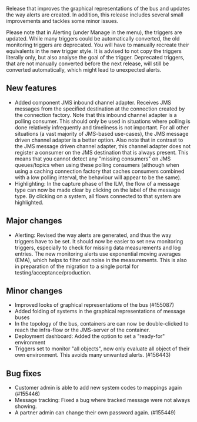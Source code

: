 Release that improves the graphical representations of the bus and updates the way alerts are created. In addition, this release includes several small improvements and tackles some minor issues.

Please note that in Alerting (under Manage in the menu), the triggers are updated. While many triggers could be automatically converted, the old monitoring triggers are deprecated. You will have to manually recreate their equivalents in the new trigger style. It is advised to not copy the triggers literally only, but also analyse the goal of the trigger. Deprecated triggers, that are not manually converted before the next release, will still be converted automatically, which might lead to unexpected alerts.
## New features
- Added component JMS inbound channel adapter. Receives JMS messages from the specified destination at the connection created by the connection factory. Note that this inbound channel adapter is a polling consumer. This should only be used in situations where polling is done relatively infrequently and timeliness is not important. For all other situations (a vast majority of JMS-based use-cases), the JMS message driven channel adapter is a better option. Also note that in contrast to the JMS message driven channel adapter, this channel adapter does not register a consumer on the JMS destination that is always present. This means that you cannot detect any "missing consumers" on JMS queues/topics when using these polling consumers (although when using a caching connection factory that caches consumers combined with a low polling interval, the behaviour will appear to be the same).
- Highlighting: In the capture phase of the ILM, the flow of a message type can now be made clear by clicking on the label of the message type. By clicking on a system, all flows connected to that system are highlighted.
## Major changes
- Alerting: Revised the way alerts are generated, and thus the way triggers have to be set. It should now be easier to set new monitoring triggers, especially to check for missing data measurements and log entries. The new monitoring alerts use exponential moving averages (EMA), which helps to filter out noise in the measurements. This is also in preparation of the migration to a single portal for testing/acceptance/production.
## Minor changes
- Improved looks of graphical representations of the bus (#155087)
- Added folding of systems in the graphical representations of message buses
- In the topology of the bus, containers are can now be double-clicked to reach the infra-flow or the JMS-server of the container.
- Deployment dashboard: Added the option to set a "ready-for" environment
- Triggers set to monitor "all objects", now only evaluate all object of their own environment. This avoids many unwanted alerts. (#156443)
## Bug fixes
- Customer admin is able to add new system codes to mappings again (#155446)
- Message tracking: Fixed a bug where tracked message were not always showing.
- A partner admin can change their own password again. (#155449)
